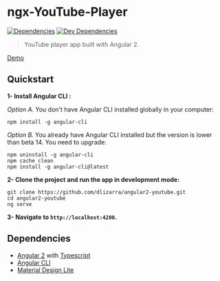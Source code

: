 # ngx-YouTube-Player
[![Dependencies][dependencies]][dependencies-url]
[![Dev Dependencies][dev-dependencies]][dev-dependencies-url]

> YouTube player app built with Angular 2.

[Demo](https://samirhodzic.github.io/ngx-youtube-player)

## Quickstart
**1- Install Angular CLI :**

*Option A.* You don't have Angular CLI installed globally in your computer:

	npm install -g angular-cli

*Option B.* You already have Angular CLI installed but the version is lower than beta 14. You need to upgrade:

    npm uninstall -g angular-cli
    npm cache clean
    npm install -g angular-cli@latest

**2- Clone the project and run the app in development mode:**

	git clone https://github.com/dlizarra/angular2-youtube.git
	cd angular2-youtube
	ng serve
	
**3- Navigate to `http://localhost:4200`.**

## Dependencies
- [Angular 2](https://angular.io/) with [Typescript](https://www.typescriptlang.org/)
- [Angular CLI](https://cli.angular.io/)
- [Material Design Lite](https://github.com/google/material-design-lite/)


[dependencies]: https://david-dm.org/samirhodzic/ngx-youtube-player.svg
[dependencies-url]: https://david-dm.org/samirhodzic/ngx-youtube-player
[dev-dependencies]: https://david-dm.org/samirhodzic/ngx-youtube-player/dev-status.svg
[dev-dependencies-url]: https://david-dm.org/samirhodzic/ngx-youtube-player?type=dev